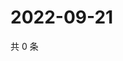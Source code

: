 # 2022-09-21

共 0 条

<!-- BEGIN WEIBO -->
<!-- 最后更新时间 Wed Sep 21 2022 03:15:34 GMT+0800 (China Standard Time) -->

<!-- END WEIBO -->
